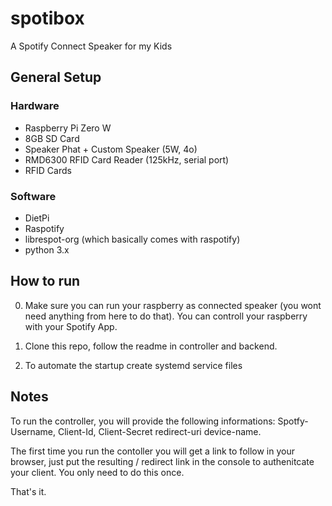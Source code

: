 # spotibox
A Spotify Connect Speaker for my Kids

## General Setup
### Hardware

* Raspberry Pi Zero W
* 8GB SD Card
* Speaker Phat + Custom Speaker (5W, 4o)
* RMD6300 RFID Card Reader (125kHz, serial port)
* RFID Cards

### Software
* DietPi
* Raspotify
* librespot-org (which basically comes with raspotify)
* python 3.x

## How to run

0. Make sure you can run your raspberry as connected speaker (you wont need anything from here to do that). You can controll your raspberry with your Spotify App.

1. Clone this repo, follow the readme in controller and backend.
2. To automate the startup create systemd service files

## Notes
To run the controller, you will provide the following informations:
Spotfy-Username,
Client-Id,
Client-Secret
redirect-uri
device-name.

The first time you run the contoller you will get a link to follow in your browser, just put the resulting / redirect link in the console to authenitcate your client.
You only need to do this once.

That's it.